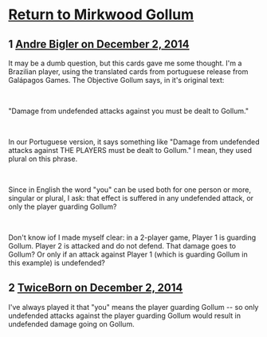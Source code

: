 # [Return to Mirkwood Gollum](https://community.fantasyflightgames.com/topic/128312-return-to-mirkwood-gollum/)

## 1 [Andre Bigler on December 2, 2014](https://community.fantasyflightgames.com/topic/128312-return-to-mirkwood-gollum/?do=findComment&comment=1354140)

It may be a dumb question, but this cards gave me some thought. I'm a Brazilian player, using the translated cards from portuguese release from Galápagos Games. The Objective Gollum says, in it's original text:

 

"Damage from undefended attacks against you must be dealt to Gollum."

 

In our Portuguese version, it says something like "Damage from undefended attacks against THE PLAYERS must be dealt to Gollum." I mean, they used plural on this phrase.

 

Since in English the word "you" can be used both for one person or more, singular or plural, I ask: that effect is suffered in any undefended attack, or only the player guarding Gollum?

 

Don't know iof I made myself clear: in a 2-player game, Player 1 is guarding Gollum. Player 2 is attacked and do not defend. That damage goes to Gollum? Or only if an attack against Player 1 (which is guarding Gollum in this example) is undefended?

## 2 [TwiceBorn on December 2, 2014](https://community.fantasyflightgames.com/topic/128312-return-to-mirkwood-gollum/?do=findComment&comment=1354300)

I've always played it that "you" means the player guarding Gollum -- so only undefended attacks against the player guarding Gollum would result in undefended damage going on Gollum.

